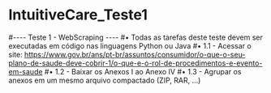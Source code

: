 # IntuitiveCare_Teste1
 
#---- Teste 1 - WebScraping ----
#•	Todas as tarefas deste teste devem ser executadas em código nas linguagens Python ou Java
#•	1.1 - Acessar o site: https://www.gov.br/ans/pt-br/assuntos/consumidor/o-que-o-seu-plano-de-saude-deve-cobrir-1/o-que-e-o-rol-de-procedimentos-e-evento-em-saude
#•	1.2 - Baixar os Anexos I ao Anexo IV
#•	1.3 - Agrupar os anexos em um mesmo arquivo compactado (ZIP, RAR, ...)
